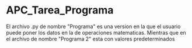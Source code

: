 # APC_Tarea_Programa
El archivo .py de nombre "Programa" es una version en la que el usuario puede poner los datos en la  de operaciones matematicas. Mientras que en el archivo de nombre "Programa 2" esta con valores predeterminados
